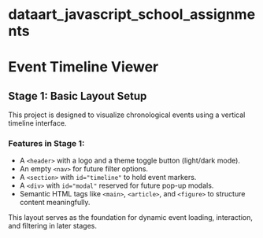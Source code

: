 # dataart_javascript_school_assignments
# Event Timeline Viewer

## Stage 1: Basic Layout Setup

This project is designed to visualize chronological events using a vertical timeline interface.

### Features in Stage 1:

- A `<header>` with a logo and a theme toggle button (light/dark mode).
- An empty `<nav>` for future filter options.
- A `<section>` with `id="timeline"` to hold event markers.
- A `<div>` with `id="modal"` reserved for future pop-up modals.
- Semantic HTML tags like `<main>`, `<article>`, and `<figure>` to structure content meaningfully.

This layout serves as the foundation for dynamic event loading, interaction, and filtering in later stages.
